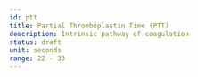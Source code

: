 ```yaml
---
id: ptt
title: Partial Thromboplastin Time (PTT)
description: Intrinsic pathway of coagulation
status: draft
unit: seconds
range: 22 - 33
---
```

